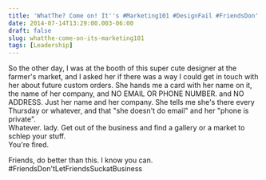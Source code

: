 ```yaml
---
title: 'WhatThe? Come on! It''s #Marketing101 #DesignFail #FriendsDon''tLetFriendsSuckatBusiness '
date: 2014-07-14T13:29:00.003-06:00
draft: false
slug: whatthe-come-on-its-marketing101
tags: [Leadership]
---
```


So the other day, I was at the booth of this super cute designer at the farmer's market, and I asked her if there was a way I could get in touch with her about future custom orders. She hands me a card with her name on it, the name of her company, and NO EMAIL OR PHONE NUMBER. and NO ADDRESS. Just her name and her company. She tells me she's there every Thursday or whatever, and that "she doesn't do email" and her "phone is private".  
Whatever. lady. Get out of the business and find a gallery or a market to schlep your stuff.  
You're fired.  
  
Friends, do better than this. I know you can.  
#FriendsDon'tLetFriendsSuckatBusiness